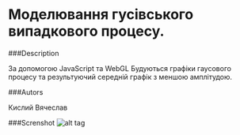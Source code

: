 # Моделювання гусівського випадкового процесу.
###Description

За допомогою JavaScript та WebGL Будуються графіки гаусового процесу та результуючий середній графік з меншою амплітудою.

###Autors

Кислий Вячеслав 

###Screnshot
![alt tag](https://docs.google.com/uc?authuser=0&id=0B6e_J8luQpfFZFBYSzgxOWItZE08&export=download)

